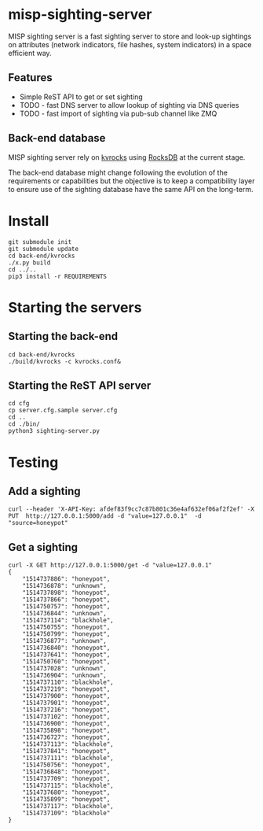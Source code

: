 # misp-sighting-server

MISP sighting server is a fast sighting server to store and look-up sightings on attributes (network indicators, file hashes, system indicators) in a
space efficient way.

## Features

- Simple ReST API to get or set sighting
- TODO - fast DNS server to allow lookup of sighting via DNS queries
- TODO - fast import of sighting via pub-sub channel like ZMQ

## Back-end database

MISP sighting server rely on [kvrocks](https://github.com/apache/incubator-kvrocks/) using [RocksDB](https://github.com/facebook/rocksdb) at the current stage. 

The back-end database might change following the evolution of the requirements or capabilities but the objective is to keep a compatibility layer to ensure use of the sighting database have the same
API on the long-term.

# Install

~~~
git submodule init
git submodule update
cd back-end/kvrocks
./x.py build
cd ../..
pip3 install -r REQUIREMENTS
~~~

# Starting the servers

## Starting the back-end

~~~
cd back-end/kvrocks
./build/kvrocks -c kvrocks.conf&
~~~

## Starting the ReST API server

~~~
cd cfg
cp server.cfg.sample server.cfg
cd ..
cd ./bin/
python3 sighting-server.py
~~~

# Testing

## Add a sighting

~~~
curl --header 'X-API-Key: afdef83f9cc7c87b801c36e4af632ef06af2f2ef' -X PUT  http://127.0.0.1:5000/add -d "value=127.0.0.1"  -d "source=honeypot"
~~~

## Get a sighting

~~~
curl -X GET http://127.0.0.1:5000/get -d "value=127.0.0.1"
{
    "1514737886": "honeypot",
    "1514736878": "unknown",
    "1514737898": "honeypot",
    "1514737866": "honeypot",
    "1514750757": "honeypot",
    "1514736844": "unknown",
    "1514737114": "blackhole",
    "1514750755": "honeypot",
    "1514750799": "honeypot",
    "1514736877": "unknown",
    "1514736840": "honeypot",
    "1514737641": "honeypot",
    "1514750760": "honeypot",
    "1514737028": "unknown",
    "1514736904": "unknown",
    "1514737110": "blackhole",
    "1514737219": "honeypot",
    "1514737900": "honeypot",
    "1514737901": "honeypot",
    "1514737216": "honeypot",
    "1514737102": "honeypot",
    "1514736900": "honeypot",
    "1514735898": "honeypot",
    "1514736727": "honeypot",
    "1514737113": "blackhole",
    "1514737841": "honeypot",
    "1514737111": "blackhole",
    "1514750756": "honeypot",
    "1514736848": "honeypot",
    "1514737709": "honeypot",
    "1514737115": "blackhole",
    "1514737680": "honeypot",
    "1514735899": "honeypot",
    "1514737117": "blackhole",
    "1514737109": "blackhole"
}
~~~

